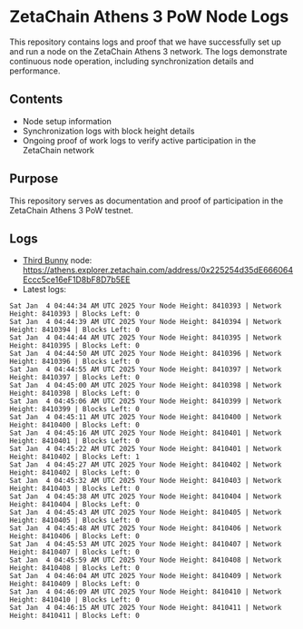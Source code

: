 # ZetaChain Athens 3 PoW Node Logs
This repository contains logs and proof that we have successfully set up and run a node on the ZetaChain Athens 3 network. The logs demonstrate continuous node operation, including synchronization details and performance.

## Contents
- Node setup information
- Synchronization logs with block height details
- Ongoing proof of work logs to verify active participation in the ZetaChain network

## Purpose
This repository serves as documentation and proof of participation in the ZetaChain Athens 3 PoW testnet.

## Logs

- [Third Bunny](https://thirdbunny.xyz/) node: https://athens.explorer.zetachain.com/address/0x225254d35dE666064Eccc5ce16eF1D8bF8D7b5EE
- Latest logs:
```
Sat Jan  4 04:44:34 AM UTC 2025 Your Node Height: 8410393 | Network Height: 8410393 | Blocks Left: 0
Sat Jan  4 04:44:39 AM UTC 2025 Your Node Height: 8410394 | Network Height: 8410394 | Blocks Left: 0
Sat Jan  4 04:44:44 AM UTC 2025 Your Node Height: 8410395 | Network Height: 8410395 | Blocks Left: 0
Sat Jan  4 04:44:50 AM UTC 2025 Your Node Height: 8410396 | Network Height: 8410396 | Blocks Left: 0
Sat Jan  4 04:44:55 AM UTC 2025 Your Node Height: 8410397 | Network Height: 8410397 | Blocks Left: 0
Sat Jan  4 04:45:00 AM UTC 2025 Your Node Height: 8410398 | Network Height: 8410398 | Blocks Left: 0
Sat Jan  4 04:45:06 AM UTC 2025 Your Node Height: 8410399 | Network Height: 8410399 | Blocks Left: 0
Sat Jan  4 04:45:11 AM UTC 2025 Your Node Height: 8410400 | Network Height: 8410400 | Blocks Left: 0
Sat Jan  4 04:45:16 AM UTC 2025 Your Node Height: 8410401 | Network Height: 8410401 | Blocks Left: 0
Sat Jan  4 04:45:22 AM UTC 2025 Your Node Height: 8410401 | Network Height: 8410402 | Blocks Left: 1
Sat Jan  4 04:45:27 AM UTC 2025 Your Node Height: 8410402 | Network Height: 8410402 | Blocks Left: 0
Sat Jan  4 04:45:32 AM UTC 2025 Your Node Height: 8410403 | Network Height: 8410403 | Blocks Left: 0
Sat Jan  4 04:45:38 AM UTC 2025 Your Node Height: 8410404 | Network Height: 8410404 | Blocks Left: 0
Sat Jan  4 04:45:43 AM UTC 2025 Your Node Height: 8410405 | Network Height: 8410405 | Blocks Left: 0
Sat Jan  4 04:45:48 AM UTC 2025 Your Node Height: 8410406 | Network Height: 8410406 | Blocks Left: 0
Sat Jan  4 04:45:53 AM UTC 2025 Your Node Height: 8410407 | Network Height: 8410407 | Blocks Left: 0
Sat Jan  4 04:45:59 AM UTC 2025 Your Node Height: 8410408 | Network Height: 8410408 | Blocks Left: 0
Sat Jan  4 04:46:04 AM UTC 2025 Your Node Height: 8410409 | Network Height: 8410409 | Blocks Left: 0
Sat Jan  4 04:46:09 AM UTC 2025 Your Node Height: 8410410 | Network Height: 8410410 | Blocks Left: 0
Sat Jan  4 04:46:15 AM UTC 2025 Your Node Height: 8410411 | Network Height: 8410411 | Blocks Left: 0
```
